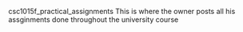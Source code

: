 csc1015f_practical_assignments
This is where the owner posts all his assginments done throughout the university course
